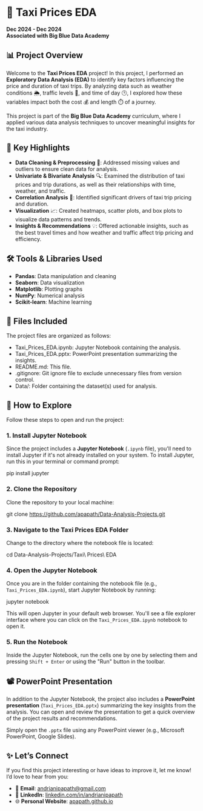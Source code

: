 # 🚖 Taxi Prices EDA

**Dec 2024 - Dec 2024**  
**Associated with Big Blue Data Academy**

## 📊 Project Overview

Welcome to the **Taxi Prices EDA** project! In this project, I performed an **Exploratory Data Analysis (EDA)** to identify key factors influencing the price and duration of taxi trips. By analyzing data such as weather conditions 🌦️, traffic levels 🚗, and time of day 🕒, I explored how these variables impact both the cost 💰 and length ⏱️ of a journey.

This project is part of the **Big Blue Data Academy** curriculum, where I applied various data analysis techniques to uncover meaningful insights for the taxi industry.

## 🔑 Key Highlights
- **Data Cleaning & Preprocessing** 🧹: Addressed missing values and outliers to ensure clean data for analysis.
- **Univariate & Bivariate Analysis** 🔍: Examined the distribution of taxi prices and trip durations, as well as their relationships with time, weather, and traffic.
- **Correlation Analysis** 🔗: Identified significant drivers of taxi trip pricing and duration.
- **Visualization** 📈: Created heatmaps, scatter plots, and box plots to visualize data patterns and trends.
- **Insights & Recommendations** 💡: Offered actionable insights, such as the best travel times and how weather and traffic affect trip pricing and efficiency.

## 🛠️ Tools & Libraries Used
- **Pandas**: Data manipulation and cleaning
- **Seaborn**: Data visualization
- **Matplotlib**: Plotting graphs
- **NumPy**: Numerical analysis
- **Scikit-learn**: Machine learning

## 📂 Files Included
The project files are organized as follows:
- Taxi_Prices_EDA.ipynb: Jupyter Notebook containing the analysis.
- Taxi_Prices_EDA.pptx: PowerPoint presentation summarizing the insights.
- README.md: This file.
- .gitignore: Git ignore file to exclude unnecessary files from version control.
- Data/: Folder containing the dataset(s) used for analysis.

## 🚀 How to Explore
Follow these steps to open and run the project:

### 1. Install Jupyter Notebook
Since the project includes a **Jupyter Notebook** (`.ipynb` file), you'll need to install Jupyter if it's not already installed on your system. To install Jupyter, run this in your terminal or command prompt:

pip install jupyter

### 2. Clone the Repository
Clone the repository to your local machine:

git clone https://github.com/apapath/Data-Analysis-Projects.git

### 3. Navigate to the Taxi Prices EDA Folder
Change to the directory where the notebook file is located:

cd Data-Analysis-Projects/Taxi\ Prices\ EDA

### 4. Open the Jupyter Notebook
Once you are in the folder containing the notebook file (e.g., `Taxi_Prices_EDA.ipynb`), start Jupyter Notebook by running:

jupyter notebook

This will open Jupyter in your default web browser. You'll see a file explorer interface where you can click on the `Taxi_Prices_EDA.ipynb` notebook to open it.

### 5. Run the Notebook
Inside the Jupyter Notebook, run the cells one by one by selecting them and pressing `Shift + Enter` or using the "Run" button in the toolbar.

## 📽️ PowerPoint Presentation
In addition to the Jupyter Notebook, the project also includes a **PowerPoint presentation** (`Taxi_Prices_EDA.pptx`) summarizing the key insights from the analysis. You can open and review the presentation to get a quick overview of the project results and recommendations.

Simply open the `.pptx` file using any PowerPoint viewer (e.g., Microsoft PowerPoint, Google Slides).

## ✨ Let’s Connect
If you find this project interesting or have ideas to improve it, let me know! I’d love to hear from you:

- 📧 **Email**: [andrianipapath@gmail.com](mailto:andrianipapath@gmail.com)
- 💼 **LinkedIn**: [linkedin.com/in/andrianipapath](https://www.linkedin.com/in/andrianipapath)
- 🌐 **Personal Website**: [apapath.github.io](https://apapath.github.io/)





